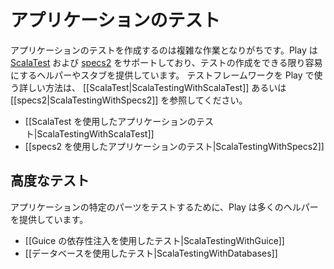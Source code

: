 <!--- Copyright (C) 2009-2015 Typesafe Inc. <http://www.typesafe.com> -->
<!--
# Testing your application
-->
# アプリケーションのテスト

<!--
Writing tests for your application can be an involved process. Play offers integration with both [ScalaTest](http://www.scalatest.org) and [specs2](https://etorreborre.github.io/specs2/) and provides helpers and application stubs to make testing your application as easy as possible. For the details of using your preferred test framework with Play, see the pages on [[ScalaTest|ScalaTestingWithScalaTest]] or [[specs2|ScalaTestingWithSpecs2]].
-->
アプリケーションのテストを作成するのは複雑な作業となりがちです。Play は [ScalaTest](http://www.scalatest.org) および [specs2](https://etorreborre.github.io/specs2/) をサポートしており、テストの作成をできる限り容易にするヘルパーやスタブを提供しています。 テストフレームワークを Play で使う詳しい方法は、 [[ScalaTest|ScalaTestingWithScalaTest]] あるいは [[specs2|ScalaTestingWithSpecs2]] を参照してください。

<!--
* [[Testing your Application with ScalaTest|ScalaTestingWithScalaTest]]
* [[Testing your Application with specs2|ScalaTestingWithSpecs2]]
-->
* [[ScalaTest を使用したアプリケーションのテスト|ScalaTestingWithScalaTest]]
* [[specs2 を使用したアプリケーションのテスト|ScalaTestingWithSpecs2]]

<!--
## Advanced testing
-->
## 高度なテスト

<!--
Play provides a number of helpers for testing specific parts of an application.
-->
アプリケーションの特定のパーツをテストするために、Play は多くのヘルパーを提供しています。

<!--
* [[Testing using Guice dependency injection|ScalaTestingWithGuice]]
* [[Testing with databases|ScalaTestingWithDatabases]]
-->
* [[Guice の依存性注入を使用したテスト|ScalaTestingWithGuice]]
* [[データベースを使用したテスト|ScalaTestingWithDatabases]]
